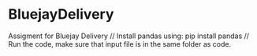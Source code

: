 # BluejayDelivery
Assigment for Bluejay Delivery
//
Install pandas using:
pip install pandas
//
Run the code, make sure that input file is in the same folder as code.